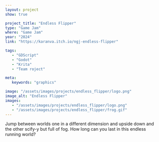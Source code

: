 ```yaml
---
layout: project
show: true

project_title: "Endless Flipper"
type: "Game Jam"
where: "Game Jam"
year: "2024"
link: "https://karanva.itch.io/ngj-endless-flipper"

tags: 
   - "GDScript"
   - "Godot"
   - "Krita"
   - "Team roject"

meta:
   keywords: "graphics"

image: "/assets/images/projects/endless_flipper/logo.png"
image_alt: "Endless Flipper"
images:
   - "/assets/images/projects/endless_flipper/logo.png"
   - "/assets/images/projects/endless_flipper/frog.gif"
---
```

Jump between worlds one in a different dimension and upside down and the other scify-y but full of fog. How long can you last in this endless running world?